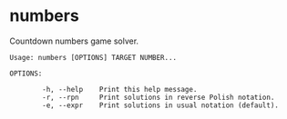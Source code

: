 numbers
=======

Countdown numbers game solver.

    Usage: numbers [OPTIONS] TARGET NUMBER...

    OPTIONS:

            -h, --help    Print this help message.
            -r, --rpn     Print solutions in reverse Polish notation.
            -e, --expr    Print solutions in usual notation (default).
